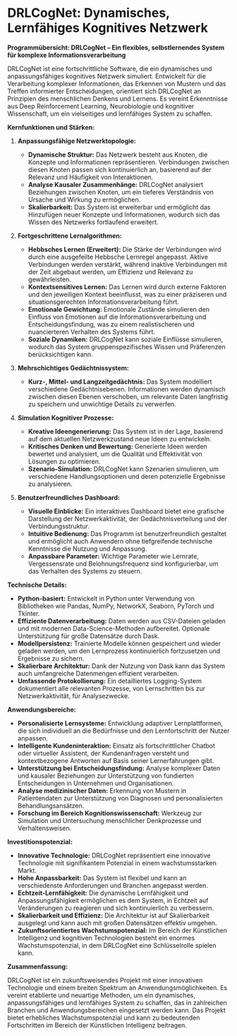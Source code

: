 # DRLCogNet: Dynamisches, Lernfähiges Kognitives Netzwerk

**Programmübersicht: DRLCogNet – Ein flexibles, selbstlernendes System für komplexe Informationsverarbeitung**

DRLCogNet ist eine fortschrittliche Software, die ein dynamisches und anpassungsfähiges kognitives Netzwerk simuliert. Entwickelt für die Verarbeitung komplexer Informationen, das Erkennen von Mustern und das Treffen informierter Entscheidungen, orientiert sich DRLCogNet an Prinzipien des menschlichen Denkens und Lernens. Es vereint Erkenntnisse aus Deep Reinforcement Learning, Neurobiologie und kognitiver Wissenschaft, um ein vielseitiges und lernfähiges System zu schaffen.

**Kernfunktionen und Stärken:**

1.  **Anpassungsfähige Netzwerktopologie:**
    *   **Dynamische Struktur:** Das Netzwerk besteht aus Knoten, die Konzepte und Informationen repräsentieren.  Verbindungen zwischen diesen Knoten passen sich kontinuierlich an, basierend auf der Relevanz und Häufigkeit von Interaktionen.
    *   **Analyse Kausaler Zusammenhänge:** DRLCogNet analysiert Beziehungen zwischen Knoten, um ein tieferes Verständnis von Ursache und Wirkung zu ermöglichen.
    *   **Skalierbarkeit:**  Das System ist erweiterbar und ermöglicht das Hinzufügen neuer Konzepte und Informationen, wodurch sich das Wissen des Netzwerks fortlaufend erweitert.

2.  **Fortgeschrittene Lernalgorithmen:**
    *   **Hebbsches Lernen (Erweitert):**  Die Stärke der Verbindungen wird durch eine ausgefeilte Hebbsche Lernregel angepasst. Aktive Verbindungen werden verstärkt, während inaktive Verbindungen mit der Zeit abgebaut werden, um Effizienz und Relevanz zu gewährleisten.
    *   **Kontextsensitives Lernen:**  Das Lernen wird durch externe Faktoren und den jeweiligen Kontext beeinflusst, was zu einer präziseren und situationsgerechten Informationsverarbeitung führt.
    *   **Emotionale Gewichtung:**  Emotionale Zustände simulieren den Einfluss von Emotionen auf die Informationsverarbeitung und Entscheidungsfindung, was zu einem realistischeren und nuancierteren Verhalten des Systems führt.
    *   **Soziale Dynamiken:**  DRLCogNet kann soziale Einflüsse simulieren, wodurch das System gruppenspezifisches Wissen und Präferenzen berücksichtigen kann.

3.  **Mehrschichtiges Gedächtnissystem:**
    *   **Kurz-, Mittel- und Langzeitgedächtnis:**  Das System modelliert verschiedene Gedächtnisebenen. Informationen werden dynamisch zwischen diesen Ebenen verschoben, um relevante Daten langfristig zu speichern und unwichtige Details zu verwerfen.

4.  **Simulation Kognitiver Prozesse:**
    *   **Kreative Ideengenerierung:**  Das System ist in der Lage, basierend auf dem aktuellen Netzwerkzustand neue Ideen zu entwickeln.
    *   **Kritisches Denken und Bewertung:**  Generierte Ideen werden bewertet und analysiert, um die Qualität und Effektivität von Lösungen zu optimieren.
    *   **Szenario-Simulation:**  DRLCogNet kann Szenarien simulieren, um verschiedene Handlungsoptionen und deren potenzielle Ergebnisse zu analysieren.

5.  **Benutzerfreundliches Dashboard:**
    *   **Visuelle Einblicke:** Ein interaktives Dashboard bietet eine grafische Darstellung der Netzwerkaktivität, der Gedächtnisverteilung und der Verbindungsstruktur.
    *   **Intuitive Bedienung:**  Das Programm ist benutzerfreundlich gestaltet und ermöglicht auch Anwendern ohne tiefgreifende technische Kenntnisse die Nutzung und Anpassung.
    *   **Anpassbare Parameter:**  Wichtige Parameter wie Lernrate, Vergessensrate und Belohnungsfrequenz sind konfigurierbar, um das Verhalten des Systems zu steuern.

**Technische Details:**

*   **Python-basiert:**  Entwickelt in Python unter Verwendung von Bibliotheken wie Pandas, NumPy, NetworkX, Seaborn, PyTorch und Tkinter.
*   **Effiziente Datenverarbeitung:**  Daten werden aus CSV-Dateien geladen und mit modernen Data-Science-Methoden aufbereitet. Optionale Unterstützung für große Datensätze durch Dask.
*   **Modellpersistenz:**  Trainierte Modelle können gespeichert und wieder geladen werden, um den Lernprozess kontinuierlich fortzusetzen und Ergebnisse zu sichern.
*   **Skalierbare Architektur:**  Dank der Nutzung von Dask kann das System auch umfangreiche Datenmengen effizient verarbeiten.
*   **Umfassende Protokollierung:**  Ein detailliertes Logging-System dokumentiert alle relevanten Prozesse, von Lernschritten bis zur Netzwerkaktivität, für Analysezwecke.

**Anwendungsbereiche:**

*   **Personalisierte Lernsysteme:**  Entwicklung adaptiver Lernplattformen, die sich individuell an die Bedürfnisse und den Lernfortschritt der Nutzer anpassen.
*   **Intelligente Kundeninteraktion:**  Einsatz als fortschrittlicher Chatbot oder virtueller Assistent, der Kundenanfragen versteht und kontextbezogene Antworten auf Basis seiner Lernerfahrungen gibt.
*   **Unterstützung bei Entscheidungsfindung:**  Analyse komplexer Daten und kausaler Beziehungen zur Unterstützung von fundierten Entscheidungen in Unternehmen und Organisationen.
*   **Analyse medizinischer Daten:**  Erkennung von Mustern in Patientendaten zur Unterstützung von Diagnosen und personalisierten Behandlungsansätzen.
*   **Forschung im Bereich Kognitionswissenschaft:**  Werkzeug zur Simulation und Untersuchung menschlicher Denkprozesse und Verhaltensweisen.

**Investitionspotenzial:**

*   **Innovative Technologie:** DRLCogNet repräsentiert eine innovative Technologie mit signifikantem Potenzial in einem wachstumsstarken Markt.
*   **Hohe Anpassbarkeit:**  Das System ist flexibel und kann an verschiedenste Anforderungen und Branchen angepasst werden.
*   **Echtzeit-Lernfähigkeit:**  Die dynamische Lernfähigkeit und Anpassungsfähigkeit ermöglichen es dem System, in Echtzeit auf Veränderungen zu reagieren und sich kontinuierlich zu verbessern.
*   **Skalierbarkeit und Effizienz:**  Die Architektur ist auf Skalierbarkeit ausgelegt und kann auch mit großen Datensätzen effektiv umgehen.
*   **Zukunftsorientiertes Wachstumspotenzial:**  Im Bereich der Künstlichen Intelligenz und kognitiven Technologien besteht ein enormes Wachstumspotenzial, in dem DRLCogNet eine Schlüsselrolle spielen kann.

**Zusammenfassung:**

DRLCogNet ist ein zukunftsweisendes Projekt mit einer innovativen Technologie und einem breiten Spektrum an Anwendungsmöglichkeiten. Es vereint etablierte und neuartige Methoden, um ein dynamisches, anpassungsfähiges und lernfähiges System zu schaffen, das in zahlreichen Branchen und Anwendungsbereichen eingesetzt werden kann.  Das Projekt bietet erhebliches Wachstumspotenzial und kann zu bedeutenden Fortschritten im Bereich der Künstlichen Intelligenz beitragen.
